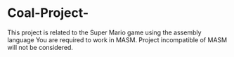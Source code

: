 # Coal-Project-
This project is related to the Super Mario game using the assembly language 
You are required to work in MASM. Project incompatible of MASM will not be considered.
